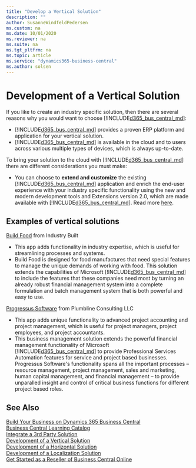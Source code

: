 ```yaml
---
title: "Develop a Vertical Solution"
description: ""
author: SusanneWindfeldPedersen
ms.custom: na
ms.date: 10/01/2020
ms.reviewer: na
ms.suite: na
ms.tgt_pltfrm: na
ms.topic: article
ms.service: "dynamics365-business-central"
ms.author: solsen
---
```


# Development of a Vertical Solution

If you like to create an industry specific solution, then there are several reasons why you would want to choose [!INCLUDE[d365_bus_central_md](../includes/d365_bus_central_md.md)]:

- [!INCLUDE[d365_bus_central_md](../includes/d365_bus_central_md.md)] provides a proven ERP platform and application for your vertical solution. 
- [!INCLUDE[d365_bus_central_md](../includes/d365_bus_central_md.md)] is available in the cloud and to users across various multiple types of devices, which is always up-to-date. 

To bring your solution to the cloud with [!INCLUDE[d365_bus_central_md](../includes/d365_bus_central_md.md)] there are different considerations you must make: 

- You can choose to **extend and customize** the existing [!INCLUDE[d365_bus_central_md](../includes/d365_bus_central_md.md)] application and enrich the end-user experience with your industry specific functionality using the new and modern development tools and Extensions version 2.0, which are made available with [!INCLUDE[d365_bus_central_md](../includes/d365_bus_central_md.md)]. Read more [here](readiness-embed-apps.md).

<!--Learn more details on how you can build a Business Central offering in the **Ready to Go** program details. Read more [here](readiness-ready-to-go.md).-->

## Examples of vertical solutions 

[Build Food](https://appsource.microsoft.com/product/dynamics-365-for-finance-and-operations-business-edition/PUBID.industrybuilt%7CAID.cac55419-9441-4cbd-b8a3-1a7b3fcd8c0d%7CPAPPID.b3c7bfc9-8c72-45f5-a057-d051f1cd21c1) from Industry Built 
- This app adds functionality in industry expertise, which is useful for streamlining processes and systems. 
- Build Food is designed for food manufactures that need special features to manage the unique demands of working with food. This solution extends the capabilities of Microsoft [!INCLUDE[d365_bus_central_md](../includes/d365_bus_central_md.md)] to include the features that these companies need most by turning an already robust financial management system into a complete formulation and batch management system that is both powerful and easy to use. 
 
[Progressus Software](https://appsource.microsoft.com/product/dynamics-365-for-finance-and-operations-business-edition/PUBID.progressussoftware%7CAID.27c95c42-3724-4c23-bc71-1eccdf3de37c%7CPAPPID.760fc3a0-ddab-43aa-93a5-6430f34f1b76) from Plumbline Consulting LLC 
- This app adds unique functionality to advanced project accounting and project management, which is useful for project managers, project employees, and project accountants. 
- This business management solution extends the powerful financial management functionality of Microsoft [!INCLUDE[d365_bus_central_md](../includes/d365_bus_central_md.md)] to provide Professional Services Automation features for service and project based businesses. Progressus Software's functionality spans all the important processes – resource management, project management, sales and marketing, human capital management, and financial management – to provide unparalled insight and control of critical business functions for different project based roles. 

## See Also

[Build Your Business on Dynamics 365 Business Central](readiness-welcome.md)  
[Business Central Learning Catalog](https://go.microsoft.com/fwlink/?linkid=2002101)  
[Integrate a 3rd Party Solution](readiness-thirdparty-solution.md)  
[Development of a Vertical Solution](readiness-develop-vertical.md)  
[Development of a Horizontal Solution](readiness-develop-horizontal.md)  
[Development of a Localization Solution](readiness-develop-localization.md)   
[Get Started as a Reseller of Business Central Online](administration/get-started-online.md)  


